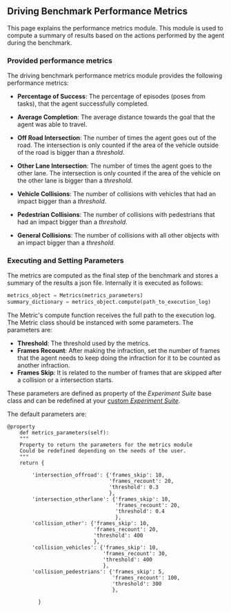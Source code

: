 
Driving Benchmark Performance Metrics
------------------------------

This page explains the performance metrics module.
This module is used to compute a summary of results based on the actions
 performed by the agent during the benchmark.


### Provided performance metrics

The driving benchmark performance metrics module provides the following performance metrics:

* **Percentage of Success**: The percentage of episodes (poses from tasks),
that the agent successfully completed.

* **Average Completion**: The average distance towards the goal that the
agent was able to travel.

* **Off Road Intersection**: The number of times the agent goes out of the road.
 The intersection is only counted if the area of the vehicle outside
  of the road is bigger than a *threshold*.
  
* **Other Lane Intersection**: The number of times the agent goes to the other
 lane. The intersection is only counted if the area of the vehicle on the
 other lane is bigger than a *threshold*.
   
* **Vehicle Collisions**: The number of collisions with vehicles that had
  an impact bigger than a *threshold*.

* **Pedestrian Collisions**: The number of collisions with pedestrians
 that had an impact bigger than a *threshold*.

* **General Collisions**: The number of collisions with all other
objects with an impact bigger than a *threshold*.


### Executing and Setting Parameters

The metrics are computed as the final step of the benchmark
and stores a summary of the results a json file.
Internally it is executed as follows:

```python
metrics_object = Metrics(metrics_parameters)
summary_dictionary = metrics_object.compute(path_to_execution_log)
```

The Metric's compute function
receives the full path to the execution log.
The Metric class  should be instanced with some parameters.
The parameters are:

* **Threshold**: The threshold used by the metrics.
* **Frames  Recount**: After making the infraction, set the number
of frames that the agent needs to keep doing the infraction for
it to be counted as another infraction. 
* **Frames Skip**: It is related to the number of frames that are
skipped after a collision or a intersection starts.

These parameters are defined as property of the *Experiment Suite*
base class and can be redefined at your 
[custom *Experiment Suite*](benchmark_creating/#defining-the-experiment-suite).

The default parameters are:


    @property
        def metrics_parameters(self):
        """
        Property to return the parameters for the metrics module
        Could be redefined depending on the needs of the user.
        """
        return {

            'intersection_offroad': {'frames_skip': 10,
                                     'frames_recount': 20,
                                     'threshold': 0.3
                                     },
            'intersection_otherlane': {'frames_skip': 10,
                                       'frames_recount': 20,
                                       'threshold': 0.4
                                       },
            'collision_other': {'frames_skip': 10,
                                'frames_recount': 20,
                                'threshold': 400
                                },
            'collision_vehicles': {'frames_skip': 10,
                                   'frames_recount': 30,
                                   'threshold': 400
                                   },
            'collision_pedestrians': {'frames_skip': 5,
                                      'frames_recount': 100,
                                      'threshold': 300
                                      },

              }
